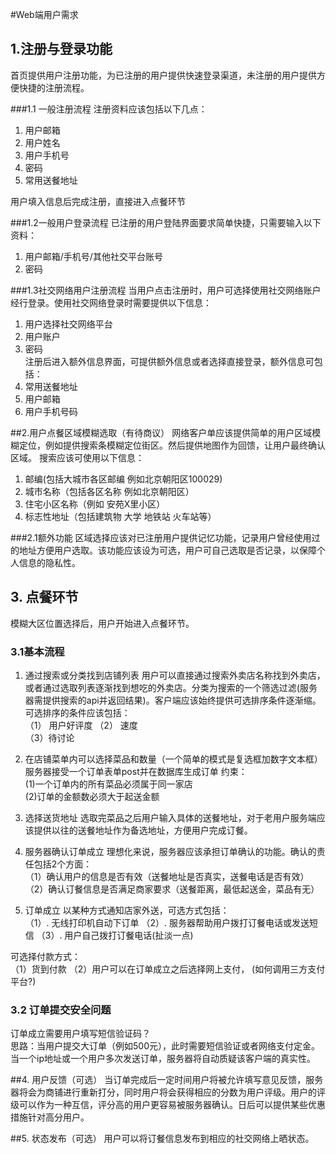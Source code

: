 #Web端用户需求

## 1.注册与登录功能

首页提供用户注册功能，为已注册的用户提供快速登录渠道，未注册的用户提供方便快捷的注册流程。

###1.1 一般注册流程
注册资料应该包括以下几点：  
1.  用户邮箱   
2.  用户姓名   
3.  用户手机号   
4.  密码  
5.  常用送餐地址  

用户填入信息后完成注册，直接进入点餐环节

###1.2一般用户登录流程
已注册的用户登陆界面要求简单快捷，只需要输入以下资料： 
1.  用户邮箱/手机号/其他社交平台账号  
2.  密码  

###1.3社交网络用户注册流程
当用户点击注册时，用户可选择使用社交网络账户经行登录。使用社交网络登录时需要提供以下信息：  
1.  用户选择社交网络平台   
2.  用户账户   
3.  密码   
注册后进入额外信息界面，可提供额外信息或者选择直接登录，额外信息可包括： 
1.  常用送餐地址    
2.  用户邮箱   
3.  用户手机号码  

##2.用户点餐区域模糊选取（有待商议）
网络客户单应该提供简单的用户区域模糊定位，例如提供搜索条模糊定位街区。然后提供地图作为回馈，让用户最终确认区域。
搜索应该可使用以下信息：  
1.  邮编(包括大城市各区邮编 例如北京朝阳区100029)    
2.  城市名称（包括各区名称 例如北京朝阳区） 
3.  住宅小区名称（例如 安苑X里小区）   
4.  标志性地址（包括建筑物 大学 地铁站 火车站等）  

###2.1额外功能
区域选择应该对已注册用户提供记忆功能，记录用户曾经使用过的地址方便用户选取。该功能应该设为可选，用户可自己选取是否记录，以保障个人信息的隐私性。

## 3. 点餐环节
模糊大区位置选择后，用户开始进入点餐环节。
### 3.1基本流程
1.  通过搜索或分类找到店铺列表
用户可以直接通过搜索外卖店名称找到外卖店，或者通过选取列表逐渐找到想吃的外卖店。分类为搜索的一个筛选过滤(服务器需提供搜索的api并返回结果)。客户端应该始终提供可选排序条件逐渐缩。可选排序的条件应该包括：   
（1） 用户好评度
（2） 速度  
（3）待讨论    

2.  在店铺菜单内可以选择菜品和数量（一个简单的模式是复选框加数字文本框）  
服务器接受一个订单表单post并在数据库生成订单
约束：  
    (1)一个订单内的所有菜品必须属于同一家店  
    (2)订单的金额数必须大于起送金额  
3.  选择送货地址
选取完菜品之后用户输入具体的送餐地址，对于老用户服务端应该提供以往的送餐地址作为备选地址，方便用户完成订餐。

4.  服务器确认订单成立
理想化来说，服务器应该承担订单确认的功能。确认的责任包括2个方面：  
（1）确认用户的信息是否有效（送餐地址是否真实，送餐电话是否有效）  
（2）确认订餐信息是否满足商家要求（送餐距离，最低起送金，菜品有无）  

5.  订单成立 
以某种方式通知店家外送，可选方式包括：  
（1）. 无线打印机自动下订单
（2）. 服务器帮助用户拨打订餐电话或发送短信
（3）. 用户自己拨打订餐电话(扯淡一点)

可选择付款方式：  
（1）货到付款
（2）用户可以在订单成立之后选择网上支付， (如何调用三方支付平台?)

### 3.2 订单提交安全问题
订单成立需要用户填写短信验证码？  
思路：当用户提交大订单（例如500元），此时需要短信验证或者网络支付定金。当一个ip地址或一个用户多次发送订单，服务器将自动质疑该客户端的真实性。

##4. 用户反馈（可选）
当订单完成后一定时间用户将被允许填写意见反馈，服务器将会为商铺进行重新打分，同时用户将会获得相应的分数为用户评级。用户的评级可以作为一种互信，评分高的用户更容易被服务器确认。日后可以提供某些优惠措施针对高分用户。

##5.  状态发布（可选）
用户可以将订餐信息发布到相应的社交网络上晒状态。

